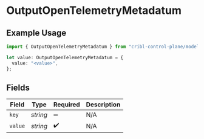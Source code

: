 # OutputOpenTelemetryMetadatum

## Example Usage

```typescript
import { OutputOpenTelemetryMetadatum } from "cribl-control-plane/models/operations";

let value: OutputOpenTelemetryMetadatum = {
  value: "<value>",
};
```

## Fields

| Field              | Type               | Required           | Description        |
| ------------------ | ------------------ | ------------------ | ------------------ |
| `key`              | *string*           | :heavy_minus_sign: | N/A                |
| `value`            | *string*           | :heavy_check_mark: | N/A                |